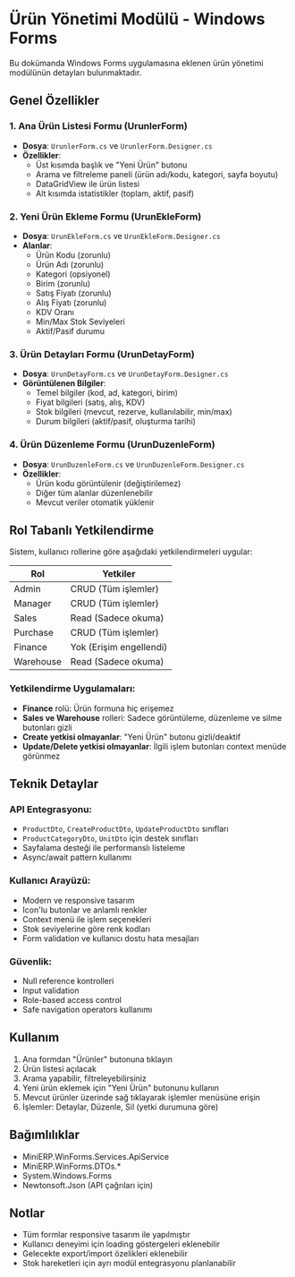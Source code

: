 # Ürün Yönetimi Modülü - Windows Forms

Bu dokümanda Windows Forms uygulamasına eklenen ürün yönetimi modülünün detayları bulunmaktadır.

## Genel Özellikler

### 1. Ana Ürün Listesi Formu (UrunlerForm)
- **Dosya**: `UrunlerForm.cs` ve `UrunlerForm.Designer.cs`
- **Özellikler**:
  - Üst kısımda başlık ve "Yeni Ürün" butonu
  - Arama ve filtreleme paneli (ürün adı/kodu, kategori, sayfa boyutu)
  - DataGridView ile ürün listesi
  - Alt kısımda istatistikler (toplam, aktif, pasif)

### 2. Yeni Ürün Ekleme Formu (UrunEkleForm)
- **Dosya**: `UrunEkleForm.cs` ve `UrunEkleForm.Designer.cs`
- **Alanlar**:
  - Ürün Kodu (zorunlu)
  - Ürün Adı (zorunlu)
  - Kategori (opsiyonel)
  - Birim (zorunlu)
  - Satış Fiyatı (zorunlu)
  - Alış Fiyatı (zorunlu)
  - KDV Oranı
  - Min/Max Stok Seviyeleri
  - Aktif/Pasif durumu

### 3. Ürün Detayları Formu (UrunDetayForm)
- **Dosya**: `UrunDetayForm.cs` ve `UrunDetayForm.Designer.cs`
- **Görüntülenen Bilgiler**:
  - Temel bilgiler (kod, ad, kategori, birim)
  - Fiyat bilgileri (satış, alış, KDV)
  - Stok bilgileri (mevcut, rezerve, kullanılabilir, min/max)
  - Durum bilgileri (aktif/pasif, oluşturma tarihi)

### 4. Ürün Düzenleme Formu (UrunDuzenleForm)
- **Dosya**: `UrunDuzenleForm.cs` ve `UrunDuzenleForm.Designer.cs`
- **Özellikler**:
  - Ürün kodu görüntülenir (değiştirilemez)
  - Diğer tüm alanlar düzenlenebilir
  - Mevcut veriler otomatik yüklenir

## Rol Tabanlı Yetkilendirme

Sistem, kullanıcı rollerine göre aşağıdaki yetkilendirmeleri uygular:

| Rol       | Yetkiler |
|-----------|----------|
| Admin     | CRUD (Tüm işlemler) |
| Manager   | CRUD (Tüm işlemler) |
| Sales     | Read (Sadece okuma) |
| Purchase  | CRUD (Tüm işlemler) |
| Finance   | Yok (Erişim engellendi) |
| Warehouse | Read (Sadece okuma) |

### Yetkilendirme Uygulamaları:
- **Finance** rolü: Ürün formuna hiç erişemez
- **Sales ve Warehouse** rolleri: Sadece görüntüleme, düzenleme ve silme butonları gizli
- **Create yetkisi olmayanlar**: "Yeni Ürün" butonu gizli/deaktif
- **Update/Delete yetkisi olmayanlar**: İlgili işlem butonları context menüde görünmez

## Teknik Detaylar

### API Entegrasyonu:
- `ProductDto`, `CreateProductDto`, `UpdateProductDto` sınıfları
- `ProductCategoryDto`, `UnitDto` için destek sınıfları
- Sayfalama desteği ile performanslı listeleme
- Async/await pattern kullanımı

### Kullanıcı Arayüzü:
- Modern ve responsive tasarım
- Icon'lu butonlar ve anlamlı renkler
- Context menü ile işlem seçenekleri
- Stok seviyelerine göre renk kodları
- Form validation ve kullanıcı dostu hata mesajları

### Güvenlik:
- Null reference kontrolleri
- Input validation
- Role-based access control
- Safe navigation operators kullanımı

## Kullanım

1. Ana formdan "Ürünler" butonuna tıklayın
2. Ürün listesi açılacak
3. Arama yapabilir, filtreleyebilirsiniz
4. Yeni ürün eklemek için "Yeni Ürün" butonunu kullanın
5. Mevcut ürünler üzerinde sağ tıklayarak işlemler menüsüne erişin
6. İşlemler: Detaylar, Düzenle, Sil (yetki durumuna göre)

## Bağımlılıklar

- MiniERP.WinForms.Services.ApiService
- MiniERP.WinForms.DTOs.*
- System.Windows.Forms
- Newtonsoft.Json (API çağrıları için)

## Notlar

- Tüm formlar responsive tasarım ile yapılmıştır
- Kullanıcı deneyimi için loading göstergeleri eklenebilir
- Gelecekte export/import özelikleri eklenebilir
- Stok hareketleri için ayrı modül entegrasyonu planlanabilir
